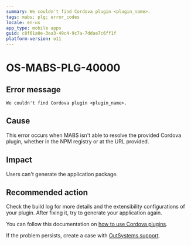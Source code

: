 ```yaml
---
summary: We couldn't find Cordova plugin <plugin_name>.
tags: mabs; plg; error_codes
locale: en-us
app_type: mobile apps
guid: c8f61a0e-3ea3-49c4-9c7a-7ddae7c6ff1f
platform-version: o11
---
```


# OS-MABS-PLG-40000

## Error message

`We couldn't find Cordova plugin <plugin_name>.`

## Cause

This error occurs when MABS isn't able to resolve the provided Cordova plugin,
whether in the NPM registry or at the URL provided.

## Impact

Users can't generate the application package.

## Recommended action

Check the build log for more details and the extensibility configurations of
your plugin. After fixing it, try to generate your application again.

You can follow this documentation on [how to use Cordova
plugins](https://success.outsystems.com/Documentation/11/Extensibility_and_Integration/Mobile_Plugins/Using_Cordova_Plugins).

If the problem persists, create a case with [OutSystems
support](https://www.outsystems.com/support/portal/open-support-case?ErrorCode=OS-MABS-PLG-40000).
